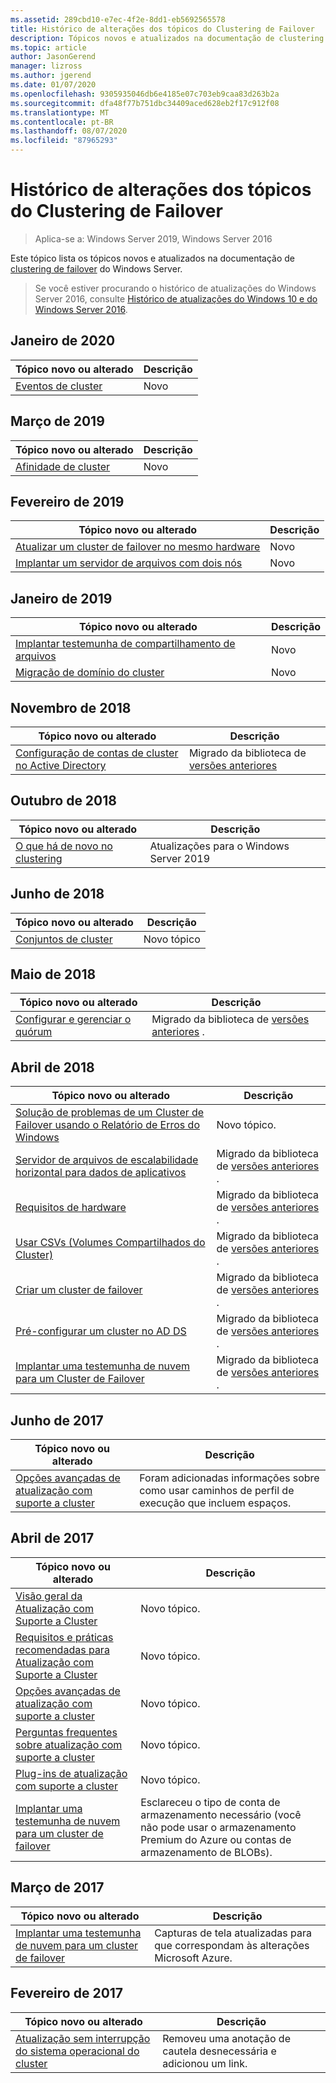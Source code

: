 ```yaml
---
ms.assetid: 289cbd10-e7ec-4f2e-8dd1-eb5692565578
title: Histórico de alterações dos tópicos do Clustering de Failover
description: Tópicos novos e atualizados na documentação de clustering de failover do Windows Server 2016
ms.topic: article
author: JasonGerend
manager: lizross
ms.author: jgerend
ms.date: 01/07/2020
ms.openlocfilehash: 9305935046db6e4185e07c703eb9caa83d263b2a
ms.sourcegitcommit: dfa48f77b751dbc34409aced628eb2f17c912f08
ms.translationtype: MT
ms.contentlocale: pt-BR
ms.lasthandoff: 08/07/2020
ms.locfileid: "87965293"
---
```

# <a name="change-history-for-failover-clustering-topics"></a>Histórico de alterações dos tópicos do Clustering de Failover

>Aplica-se a: Windows Server 2019, Windows Server 2016

Este tópico lista os tópicos novos e atualizados na documentação de [clustering de failover](failover-clustering-overview.md) do Windows Server.

> Se você estiver procurando o histórico de atualizações do Windows Server 2016, consulte [Histórico de atualizações do Windows 10 e do Windows Server 2016](https://support.microsoft.com/help/4000825/windows-10-and-windows-server-2016-update-history).

## <a name="january-2020"></a>Janeiro de 2020

|Tópico novo ou alterado                                    |Descrição |
|--------------------------------------------------------|------------|
|[Eventos de cluster](system-events.md)| Novo     |

## <a name="march-2019"></a>Março de 2019

|Tópico novo ou alterado                                    |Descrição |
|--------------------------------------------------------|------------|
|[Afinidade de cluster](cluster-affinity.md)| Novo     |

## <a name="february-2019"></a>Fevereiro de 2019

|Tópico novo ou alterado                                    |Descrição |
|--------------------------------------------------------|------------|
| [Atualizar um cluster de failover no mesmo hardware](upgrade-option-same-hardware.md)| Novo |
|[Implantar um servidor de arquivos com dois nós](deploy-two-node-clustered-file-server.md)| Novo |

## <a name="january-2019"></a>Janeiro de 2019

|Tópico novo ou alterado                                    |Descrição |
|--------------------------------------------------------|------------|
|[Implantar testemunha de compartilhamento de arquivos](file-share-witness.md)    | Novo        |
|[Migração de domínio do cluster](cluster-domain-migration.md) | Novo        |

## <a name="november-2018"></a>Novembro de 2018

|Tópico novo ou alterado|Descrição|
|---|---|
|[Configuração de contas de cluster no Active Directory](configure-ad-accounts.md)|Migrado da biblioteca de [versões anteriores](/previous-versions/windows/it-pro/windows-server-2008-R2-and-2008/)|

## <a name="october-2018"></a>Outubro de 2018

|Tópico novo ou alterado|Descrição|
|---|---|
|[O que há de novo no clustering](whats-new-in-failover-clustering.md)| Atualizações para o Windows Server 2019|

## <a name="june-2018"></a>Junho de 2018

|Tópico novo ou alterado|Descrição|
|---|---|
|[Conjuntos de cluster](../storage/storage-spaces/cluster-sets.md)| Novo tópico|

## <a name="may-2018"></a>Maio de 2018

|Tópico novo ou alterado|Descrição|
|---|---|
|[Configurar e gerenciar o quórum](manage-cluster-quorum.md) | Migrado da biblioteca de [versões anteriores](/previous-versions/windows/it-pro/windows-server-2012-R2-and-2012) . |

## <a name="april-2018"></a>Abril de 2018

|Tópico novo ou alterado|Descrição|
|---|---|
|[Solução de problemas de um Cluster de Failover usando o Relatório de Erros do Windows](troubleshooting-using-WER-reports.md)| Novo tópico. |
|[Servidor de arquivos de escalabilidade horizontal para dados de aplicativos](sofs-overview.md)|Migrado da biblioteca de [versões anteriores](/previous-versions/windows/it-pro/windows-server-2012-R2-and-2012) .|
|[Requisitos de hardware](clustering-requirements.md)|Migrado da biblioteca de [versões anteriores](/previous-versions/windows/it-pro/windows-server-2012-R2-and-2012) .|
|[Usar CSVs (Volumes Compartilhados do Cluster)](failover-cluster-csvs.md)|Migrado da biblioteca de [versões anteriores](/previous-versions/windows/it-pro/windows-server-2012-R2-and-2012) .|
|[Criar um cluster de failover](create-failover-cluster.md)|Migrado da biblioteca de [versões anteriores](/previous-versions/windows/it-pro/windows-server-2012-R2-and-2012) .|
|[Pré-configurar um cluster no AD DS](prestage-cluster-adds.md)|Migrado da biblioteca de [versões anteriores](/previous-versions/windows/it-pro/windows-server-2012-R2-and-2012) .|
|[Implantar uma testemunha de nuvem para um Cluster de Failover](deploy-cloud-witness.md)|Migrado da biblioteca de [versões anteriores](/previous-versions/windows/it-pro/windows-server-2012-R2-and-2012) .|

## <a name="june-2017"></a>Junho de 2017

|Tópico novo ou alterado|Descrição|
|---|---|
|[Opções avançadas de atualização com suporte a cluster](cluster-aware-updating-options.md)|Foram adicionadas informações sobre como usar caminhos de perfil de execução que incluem espaços.|

## <a name="april-2017"></a>Abril de 2017

|Tópico novo ou alterado|Descrição|
|---|---|
|[Visão geral da Atualização com Suporte a Cluster](cluster-aware-updating.md)|Novo tópico.|
|[Requisitos e práticas recomendadas para Atualização com Suporte a Cluster](cluster-aware-updating-requirements.md)|Novo tópico.|
|[Opções avançadas de atualização com suporte a cluster](cluster-aware-updating-options.md)|Novo tópico.|
|[Perguntas frequentes sobre atualização com suporte a cluster](cluster-aware-updating-faq.md)|Novo tópico.|
|[Plug-ins de atualização com suporte a cluster](cluster-aware-updating-plug-ins.md)|Novo tópico.|
|[Implantar uma testemunha de nuvem para um cluster de failover](deploy-cloud-witness.md)|Esclareceu o tipo de conta de armazenamento necessário (você não pode usar o armazenamento Premium do Azure ou contas de armazenamento de BLOBs).|

## <a name="march-2017"></a>Março de 2017

|Tópico novo ou alterado|Descrição|
|---|---|
|[Implantar uma testemunha de nuvem para um cluster de failover](deploy-cloud-witness.md)| Capturas de tela atualizadas para que correspondam às alterações Microsoft Azure.|

## <a name="february-2017"></a>Fevereiro de 2017

|Tópico novo ou alterado|Descrição|
|---|---|
|[Atualização sem interrupção do sistema operacional do cluster](Cluster-Operating-System-Rolling-Upgrade.md)|Removeu uma anotação de cautela desnecessária e adicionou um link.|